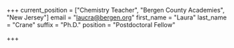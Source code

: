 +++
current_position = ["Chemistry Teacher", "Bergen County Academies", "New Jersey"]
email = "laucra@bergen.org"
first_name = "Laura"
last_name = "Crane"
suffix = "Ph.D."
position = "Postdoctoral Fellow"

+++

